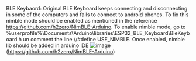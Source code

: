 BLE Keybaord: Original BLE Keyboard keeps connecting and disconnecting in some of the computers and fails to connect to android phones. To fix this nimble mode should be enabled as mentioned in the reference https://github.com/h2zero/NimBLE-Arduino. 
To enable nimble mode, go to %userprofile%\Documents\Arduino\libraries\ESP32_BLE_Keyboard\BleKeyboard.h  un comment the line //#define USE_NIMBLE. Once enabled, nimble lib should be added in arduino IDE 
![image](https://github.com/shyamasndr/BLE-Remote-by-techiesms-/assets/22287304/a790e666-dff6-43e5-8cad-d2d73c2fece7)  (https://github.com/h2zero/NimBLE-Arduino)
